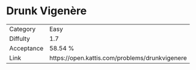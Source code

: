 # Drunk Vigenère

<table>
    <tr>
        <td>Category</td>
        <td>Easy</td>
    </tr>
    <tr>
        <td>Diffulty</td>
        <td>1.7</td>
    </tr>
    <tr>
        <td>Acceptance</td>
        <td>58.54 %</td>
    </tr>
    <tr>
        <td>Link</td>
        <td>https://open.kattis.com/problems/drunkvigenere</td>
    </tr>
</table>